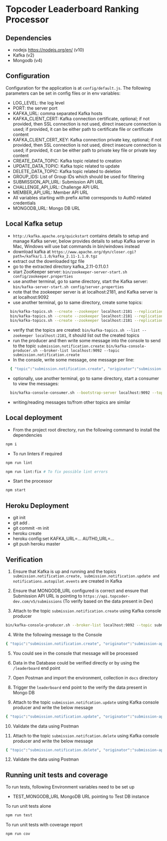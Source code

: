 # Topcoder Leaderboard Ranking Processor

## Dependencies

- nodejs https://nodejs.org/en/ (v10)
- Kafka (v2)
- Mongodb (v4)

## Configuration

Configuration for the application is at `config/default.js`.
The following parameters can be set in config files or in env variables:

- LOG_LEVEL: the log level
- PORT: the server port
- KAFKA_URL: comma separated Kafka hosts
- KAFKA_CLIENT_CERT: Kafka connection certificate, optional;
    if not provided, then SSL connection is not used, direct insecure connection is used;
    if provided, it can be either path to certificate file or certificate content
- KAFKA_CLIENT_CERT_KEY: Kafka connection private key, optional;
    if not provided, then SSL connection is not used, direct insecure connection is used;
    if provided, it can be either path to private key file or private key content
- CREATE_DATA_TOPIC: Kafka topic related to creation
- UPDATE_DATA_TOPIC: Kafka topic related to update
- DELETE_DATA_TOPIC: Kafka topic related to deletion
- GROUP_IDS: List of Group IDs which should be used for filtering
- SUBMISSION_API_URL: Submission API URL
- CHALLENGE_API_URL: Challenge API URL
- MEMBER_API_URL: Member API URL
- All variables starting with prefix `AUTH0` corresponds to Auth0 related credentials
- MONGODB_URL: Mongo DB URL

## Local Kafka setup

- `http://kafka.apache.org/quickstart` contains details to setup and manage Kafka server,
  below provides details to setup Kafka server in Mac, Windows will use bat commands in bin/windows instead
- download kafka at `https://www.apache.org/dyn/closer.cgi?path=/kafka/1.1.0/kafka_2.11-1.1.0.tgz`
- extract out the downloaded tgz file
- go to the extracted directory kafka_2.11-0.11.0.1
- start ZooKeeper server:
  `bin/zookeeper-server-start.sh config/zookeeper.properties`
- use another terminal, go to same directory, start the Kafka server:
  `bin/kafka-server-start.sh config/server.properties`
- note that the zookeeper server is at localhost:2181, and Kafka server is at localhost:9092
- use another terminal, go to same directory, create some topics:

```bash
  bin/kafka-topics.sh --create --zookeeper localhost:2181 --replication-factor 1 --partitions 1 --topic submission.notification.create
  bin/kafka-topics.sh --create --zookeeper localhost:2181 --replication-factor 1 --partitions 1 --topic submission.notification.update
  bin/kafka-topics.sh --create --zookeeper localhost:2181 --replication-factor 1 --partitions 1 --topic notifications.autopilot.events
```

- verify that the topics are created:
  `bin/kafka-topics.sh --list --zookeeper localhost:2181`,
  it should list out the created topics
- run the producer and then write some message into the console to send to the topic `submission.notification.create`:
  `bin/kafka-console-producer.sh --broker-list localhost:9092 --topic submission.notification.create`
- In the console, write some message, one message per line:

```bash
  { "topic":"submission.notification.create", "originator":"submission-api", "timestamp":"2018-08-06T15:46:05.575Z", "mime-type":"application/json", "payload":{ "resource":"review", "id": "d34d4180-65aa-42ec-a945-5fd21dec0502", "score": 92.0, "typeId": "c56a4180-65aa-42ec-a945-5fd21dec0501", "reviewerId": "c23a4180-65aa-42ec-a945-5fd21dec0503", "scoreCardId": "b25a4180-65aa-42ec-a945-5fd21dec0503", "submissionId": "a12a4180-65aa-42ec-a945-5fd21dec0501", "created": "2018-05-20T07:00:30.123Z", "updated": "2018-06-01T07:36:28.178Z", "createdBy": "admin", "updatedBy": "admin" } }
```

- optionally, use another terminal, go to same directory, start a consumer to view the messages:

```bash
  bin/kafka-console-consumer.sh --bootstrap-server localhost:9092 --topic submission.notification.create --from-beginning
```

- writing/reading messages to/from other topics are similar

## Local deployment

- From the project root directory, run the following command to install the dependencies

```bash
npm i
```

- To run linters if required

```bash
npm run lint

npm run lint:fix # To fix possible lint errors
```

- Start the processor

```bash
npm start
```

## Heroku Deployment

- git init
- git add .
- git commit -m init
- heroku create
- heroku config:set KAFKA_URL=... AUTH0_URL=... 
- git push heroku master

## Verification

1. Ensure that Kafka is up and running and the topics `submission.notification.create, submission.notification.update and notifications.autopilot.events` are created in Kafka

2. Ensure that MONGODB_URL configured is correct and ensure that Submission API URL is pointing to `https://api.topcoder-dev.com/v5/submissions` (To verify based on the data present in Dev)

3. Attach to the topic `submission.notification.create` using Kafka console producer

```bash
bin/kafka-console-producer.sh --broker-list localhost:9092 --topic submission.notification.create
```

4. Write the following message to the Console

```bash
{ "topic":"submission.notification.create", "originator":"submission-api", "timestamp":"2018-08-06T15:46:05.575Z", "mime-type":"application/json", "payload":{ "resource":"reviewSummation", "id": "d24d4180-65aa-42ec-a945-5fd21dec0507", "aggregateScore": 87.5, "isPassing": true, "scoreCardId": "b25a4180-65aa-42ec-a945-5fd21dec0503", "submissionId": "a34e1158-2c27-4d38-b079-5e5cca1bdcf7", "created": "2018-05-20T07:00:30.123Z", "updated": "2018-06-01T07:36:28.178Z", "createdBy": "admin", "updatedBy": "admin" } }
```

5. You could see in the console that message will be processed

6. Data in the Database could be verified directly or by using the `/leaderboard` end point

7. Open Postman and import the environment, collection in `docs` directory

8. Trigger the `leaderboard` end point to the verify the data present in Mongo DB

9. Attach to the topic `submission.notifcation.update` using Kafka console producer and write the below message

```bash
{ "topic":"submission.notification.update", "originator":"submission-api", "timestamp":"2018-08-06T15:46:05.575Z", "mime-type":"application/json", "payload":{ "resource":"reviewSummation", "id": "d24d4180-65aa-42ec-a945-5fd21dec0507", "aggregateScore": 85.83 } }
```

10. Validate the data using Postman

11. Attach to the topic `submission.notifcation.delete` using Kafka console producer and write the below message

```bash
{ "topic":"submission.notification.delete", "originator":"submission-api", "timestamp":"2018-08-06T15:46:05.575Z", "mime-type":"application/json", "payload":{ "resource":"reviewSummation", "id": "d24d4180-65aa-42ec-a945-5fd21dec0507" } }
```

12. Validate the data using Postman

## Running unit tests and coverage

To run tests, following Environment variables need to be set up

- TEST_MONGODB_URL MongoDB URL pointing to Test DB instance

To run unit tests alone

```bash
npm run test
```

To run unit tests with coverage report

```bash
npm run cov
```
